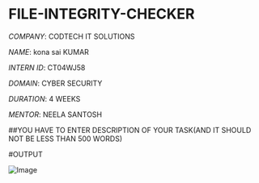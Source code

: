 # FILE-INTEGRITY-CHECKER

*COMPANY*: CODTECH IT SOLUTIONS

*NAME*: kona sai KUMAR

*INTERN ID*: CT04WJ58

*DOMAIN*: CYBER SECURITY

*DURATION*: 4 WEEKS

*MENTOR*: NEELA SANTOSH

##YOU HAVE TO ENTER DESCRIPTION OF YOUR TASK(AND IT SHOULD NOT BE LESS THAN 500 WORDS)

#OUTPUT

![Image](https://github.com/user-attachments/assets/8ae820d8-b900-4439-a021-b7e5793434a6)
